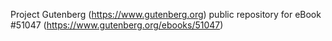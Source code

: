 Project Gutenberg (https://www.gutenberg.org) public repository for
eBook #51047 (https://www.gutenberg.org/ebooks/51047)
